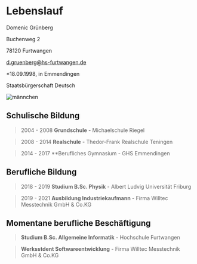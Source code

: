 # Lebenslauf

Domenic Grünberg

Buchenweg 2

78120 Furtwangen

d.gruenberg@hs-furtwangen.de





*18.09.1998, in Emmendingen

Staatsbürgerschaft Deutsch

![männchen](https://upload.wikimedia.org/wikipedia/commons/thumb/d/d4/Simple_Stick_Figure.svg/170px-Simple_Stick_Figure.svg.png "Männchen")

## Schulische Bildung

> 2004 - 2008		**Grundschule** - Michaelschule Riegel

> 2008 - 2014		**Realschule** - Thedor-Frank Realschule Teningen

> 2014 - 2017		**Berufliches Gymnasium - GHS Emmendingen


## Berufliche Bildung

> 2018 - 2019		**Studium B.Sc. Physik** - Albert Ludvig Universität Friburg

> 2019 - 2021		**Ausbildung Industriekaufmann** - Firma Willtec Messtechnik GmbH & Co.KG


## Momentane berufliche Beschäftigung

> **Studium B.Sc. Allgemeine Informatik** - Hochschule Furtwangen

> **Werksstdent Softwareentwicklung** - Firma Willtec Messtechnik GmbH & Co.KG


